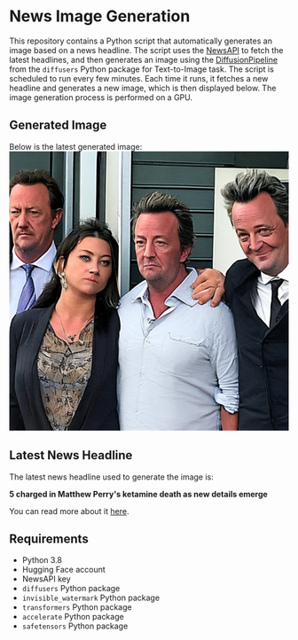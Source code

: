 # News Image Generation
This repository contains a Python script that automatically generates an image based on a news headline. The script uses the [NewsAPI](https://newsapi.org/) to fetch the latest headlines, and then generates an image using the [DiffusionPipeline](https://github.com/huggingface/diffusers) from the `diffusers` Python package for Text-to-Image task.
The script is scheduled to run every few minutes. Each time it runs, it fetches a new headline and generates a new image, which is then displayed below. The image generation process is performed on a GPU.

## Generated Image
Below is the latest generated image:
![Generated Image](image.png)

## Latest News Headline
The latest news headline used to generate the image is:

**5 charged in Matthew Perry's ketamine death as new details emerge**

You can read more about it [here](https://news.google.com/rss/articles/CBMijwFBVV95cUxOS1R0TlpEMlFyUTFUeXd2Q3gtSGRpU3NYNlVrak1vM1ZuZnlxOGZrT0ttU3JFR1NQcy1xTy1LU0NWYVMxRTJWUWJ2aGo2MHZWbEUyaUFxdjR2WXY3eE9uNHVBdEluaGJLMGk3c2E0aV9FOHA1YlVQWVBycjJzX21WTWtWOF9VLVZmNkQ3RWkzQQ?oc=5).

## Requirements
- Python 3.8
- Hugging Face account
- NewsAPI key
- `diffusers` Python package
- `invisible_watermark` Python package
- `transformers` Python package
- `accelerate` Python package
- `safetensors` Python package
